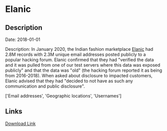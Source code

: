 # Elanic

## Description

Date: 2018-01-01

Description:
In January 2020, the Indian fashion marketplace <a href="https://elanic.in/" target="_blank" rel="noopener">Elanic</a> had 2.8M records with 2.3M unique email addresses posted publicly to a popular hacking forum. Elanic confirmed that they had &quot;verified the data and it was pulled from one of our test servers where this data was exposed publicly&quot; and that the data was &quot;old&quot; (the hacking forum reported it as being from 2016-2018). When asked about disclosure to impacted customers, Elanic advised that they had &quot;decided to not have as such any communication and public disclosure&quot;. 


['Email addresses', 'Geographic locations', 'Usernames']

## Links

[Download Link](https://link-to.net/1229997/583.4352735255595/dynamic/?r=aHR0cHM6Ly93d3cubWVkaWFmaXJlLmNvbS92aWV3L1JQeG9YU0hLcjJCZ01zSy9lbGFuaWMuaW4vZmlsZQ==)